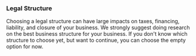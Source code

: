 ---
---

### Legal Structure

Choosing a legal structure can have large impacts on taxes, financing, liability, and closure of your business. We strongly suggest doing research on the best business structure for your business. If you don't know which structure to choose yet, but want to continue, you can choose the empty option for now.